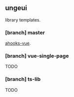 ## ungeui

library templates.

### [branch] master

[ahooks-vue](https://dewfall123.github.io/ahooks-vue/).

### [branch] vue-single-page

TODO

### [branch] ts-lib

TODO
